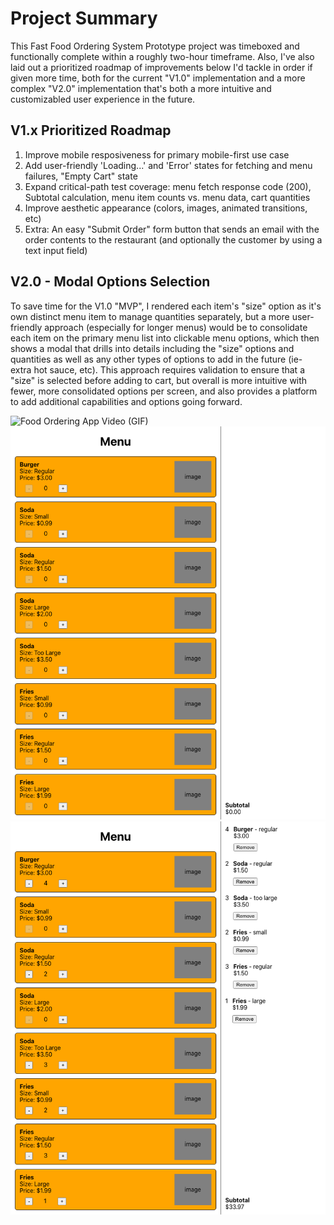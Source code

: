 # Project Summary
This Fast Food Ordering System Prototype project was timeboxed and functionally complete within a
roughly two-hour timeframe. Also, I've also laid out a prioritized roadmap of improvements below I'd
tackle in order if given more time, both for the current "V1.0" implementation and a more complex
"V2.0" implementation that's both a more intuitive and customizabled user experience in the future.


## V1.x Prioritized Roadmap
1. Improve mobile resposiveness for primary mobile-first use case
2. Add user-friendly 'Loading...' and 'Error' states for fetching and menu failures, "Empty Cart"
state
3. Expand critical-path test coverage: menu fetch response code (200), Subtotal calculation, menu
item counts vs. menu data, cart quantities
4. Improve aesthetic appearance (colors, images, animated transitions, etc)
5. Extra: An easy "Submit Order" form button that sends an email with the order contents to the
restaurant (and optionally the customer by using a text input field)


## V2.0 - Modal Options Selection
To save time for the V1.0 "MVP", I rendered each item's "size" option as it's own distinct menu item
to manage quantities separately, but a more user-friendly approach (especially for longer menus)
would be to consolidate each item on the primary menu list into clickable menu options, which then
shows a modal that drills into details including the "size" options and quantities as well as any
other types of options to add in the future (ie- extra hot sauce, etc). This approach requires
validation to ensure that a "size" is selected before adding to cart, but overall is more intuitive
with fewer, more consolidated options per screen, and also provides a platform to add additional
capabilities and options going forward.

<img src="/app-demo.gif" alt="Food Ordering App Video (GIF)">

<img src="/screenshot1.png" alt="Food Ordering App - Empty Cart">

<img src="/screenshot2.png" alt="Food Ordering App - Items in Cart">
